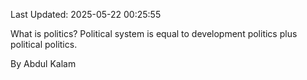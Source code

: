 Last Updated: 2025-05-22 00:25:55

What is politics? Political system is equal to development politics plus political politics.

By Abdul Kalam